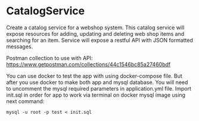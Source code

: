 # CatalogService
Create a catalog service for a webshop system. This catalog service will expose resources for adding, updating and deleting web shop items and searching for an item. Service will expose a restful API with JSON formatted messages.

Postman collection to use with API: https://www.getpostman.com/collections/44c1546bc85a27460bdf

You can use docker to test the app with using docker-compose file.
But after you use docker to make both app and mysql database.
You will need to uncomment the mysql required parameters in application.yml file.
Import init.sql in order for app to work via terminal on docker mysql image using next command:

`mysql -u root -p test < init.sql`
